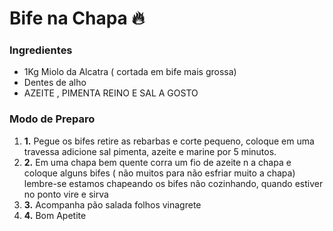 # Bife na Chapa :fire:



### Ingredientes



- 1Kg Miolo da Alcatra ( cortada em bife mais grossa)
- Dentes de alho
- AZEITE , PIMENTA REINO E SAL A GOSTO



### Modo de Preparo





1. **1.** Pegue os bifes retire as rebarbas e corte pequeno, coloque em uma travessa adicione sal pimenta, azeite e marine por 5 minutos.
2. **2.** Em uma chapa bem quente corra um fio de azeite n a chapa e coloque alguns bifes ( não muitos para não esfriar muito a chapa) lembre-se estamos chapeando os bifes não cozinhando, quando estiver no ponto vire e sirva
3. **3.** Acompanha pão salada folhos vinagrete
4. **4.** Bom Apetite